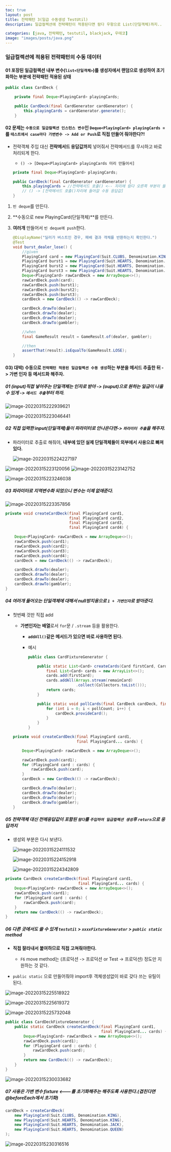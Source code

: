 ```yaml
---
toc: true
layout: post
title: 전략패턴 3(일급 수동생성 TestUtil)
description: 일급컬렉션에 전략패턴이 적용된다면 람다 우항으로 List(단일객체)까지..

categories: [java, 전략패턴, testutil, blackjack, 우테코]
image: "images/posts/java.png"
---
```


### 일급컬렉션에 적용된 전략패턴의 수동 데이터


#### 01 포장된 일급컬렉션 내부 변수(`list<단일객체>`)를  생성자에서 랜덤으로 생성하여  초기화하는 부분에 전략패턴 적용된 상태

```java
public class CardDeck {

    private final Deque<PlayingCard> playingCards;

    public CardDeck(final CardGenerator cardGenerator) {
        this.playingCards = cardGenerator.generate();
    }
```





#### 02 문제는 `수동으로 일급컬렉션 인스턴스 변수`인  `Deque<PlayingCard> playingCards = `를 `테스트에서 case마다 가변변수 -> Add or Push`로  직접 만들어 줘야한다?!

- 전략객체 주입 대신 **전략메서드 응답값까지** 넣어줘서 전략메서드를 무시하고 바로 처리되게 한다.

    -  `() -> [Deque<PlayingCard> playingCards 미리 만들어서]`

    ```java
    private final Deque<PlayingCard> playingCards;
    
    public CardDeck(final CardGenerator cardGenerator) {
        this.playingCards = //전략메서드 호출() <-- 자리에 람다 오른쪽 부분이 들어간다 
        // () -> [전략메서드 호출()자리에 들어갈 수동 응답값]
    }
    ```

    





1. `빈 deque`를 만든다.

2. **수동으로 new PlayingCard(단일객체)**를 만든다. 

3. **여러개** 만들어서 `빈 deque에 push`한다.

    ```java
    @DisplayName("딜러가 버스트인 경우, 패배 결과 객체를 반환하는지 확인한다.")
    @Test
    void burst_dealer_lose() {
        //given
        PlayingCard card = new PlayingCard(Suit.CLUBS, Denomination.KING);
        PlayingCard burst1 = new PlayingCard(Suit.HEARTS, Denomination.KING);
        PlayingCard burst2 = new PlayingCard(Suit.HEARTS, Denomination.JACK);
        PlayingCard burst3 = new PlayingCard(Suit.HEARTS, Denomination.QUEEN);
        Deque<PlayingCard> rawCardDeck = new ArrayDeque<>();
        rawCardDeck.push(card);
        rawCardDeck.push(burst1);
        rawCardDeck.push(burst2);
        rawCardDeck.push(burst3);
        cardDeck = new CardDeck(() -> rawCardDeck);
    
        cardDeck.drawTo(dealer);
        cardDeck.drawTo(dealer);
        cardDeck.drawTo(dealer);
        cardDeck.drawTo(gambler);
    
        //when
        final GameResult result = GameResult.of(dealer, gambler);
    
        //then
        assertThat(result).isEqualTo(GameResult.LOSE);
    }
    ```

    



#### 03) 대박) 수동으로 `전략패턴 적용된 일급컬렉션 수동 생성`하는 부분을 메서드 추출한 뒤 -> 가변 인자 등 메서드화 해주자.



##### 01 (input)직접 넣어주는 단일객체는 인자로 받아  -> (ouput)으로 원하는 일급이 나올 수 있게 -> `메서드 추출`부터 하자.

![image-20220315222939621](https://raw.githubusercontent.com/is3js/screenshots/main/image-20220315222939621.png)

![image-20220315223046441](https://raw.githubusercontent.com/is3js/screenshots/main/image-20220315223046441.png)





##### 02 직접 입력한 input(단일객체)들이 파라미터로 안나온다면-> `파라미터 추출`을 해주자.

- 파라미터로 추출로 해줘야, **내부에 있던 실제 단일객체들이 외부에서 사용으로 빠져있다.**

    ![image-20220315224227197](https://raw.githubusercontent.com/is3js/screenshots/main/image-20220315224227197.png)

![image-20220315223120056](https://raw.githubusercontent.com/is3js/screenshots/main/image-20220315223120056.png)
![image-20220315223142752](https://raw.githubusercontent.com/is3js/screenshots/main/image-20220315223142752.png)



![image-20220315223246038](https://raw.githubusercontent.com/is3js/screenshots/main/image-20220315223246038.png)



##### 03 파라미터로 지역변수화 되었으니 변수는 이제 없애준다.

![image-20220315223357856](https://raw.githubusercontent.com/is3js/screenshots/main/image-20220315223357856.png)

```java
private void createCardDeck(final PlayingCard card1,
                            final PlayingCard card2,
                            final PlayingCard card3,
                            final PlayingCard card4) {

    Deque<PlayingCard> rawCardDeck = new ArrayDeque<>();
    rawCardDeck.push(card1);
    rawCardDeck.push(card2);
    rawCardDeck.push(card3);
    rawCardDeck.push(card4);
    cardDeck = new CardDeck(() -> rawCardDeck);

    cardDeck.drawTo(dealer);
    cardDeck.drawTo(dealer);
    cardDeck.drawTo(dealer);
    cardDeck.drawTo(gambler);
}
```





##### 04 여러개 들어오는 단일객체에 대해서 null방지용으로 `1 + 가변인자`로 받아준다.

- 첫번째 것만 직접 add

    - **가변인자는 배열**로서 `for`문 / `.stream` 등을 활용한다.

        - **`addAll()`같은 메서드가 있으면 바로 사용하면 된다.**

        - 예시

            ```java
            public class CardFixtureGenerator {
            
                public static List<Card> createCards(Card firstCard, Card... remainCard) {
                    final List<Card> cards = new ArrayList<>();
                    cards.add(firstCard);
                    cards.addAll(Arrays.stream(remainCard)
                                 .collect(Collectors.toList()));
                    return cards;
                }
            
                public static void pollCards(final CardDeck cardDeck, final int pollCount) {
                    for (int i = 0; i < pollCount; i++) {
                        cardDeck.provideCard();
                    }
                }
            }
            ```

    ```java
    private void createCardDeck(final PlayingCard card1,
                                final PlayingCard... cards) {
    
        Deque<PlayingCard> rawCardDeck = new ArrayDeque<>();
    
        rawCardDeck.push(card1);
        for (PlayingCard card : cards) {
            rawCardDeck.push(card);
        }
        cardDeck = new CardDeck(() -> rawCardDeck);
    
        cardDeck.drawTo(dealer);
        cardDeck.drawTo(dealer);
        cardDeck.drawTo(dealer);
        cardDeck.drawTo(gambler);
    }
    ```

    



##### 05 전략객체 대신 전메응답값이 포함된 `람다`를 `주입하여 일급컬렉션 생성`후 `return`으로 응답까지

- 생성외 부분은 다시 보낸다.

    ![image-20220315224111532](https://raw.githubusercontent.com/is3js/screenshots/main/image-20220315224111532.png)


    ![image-20220315224152918](https://raw.githubusercontent.com/is3js/screenshots/main/image-20220315224152918.png)

    

    ![image-20220315224342809](https://raw.githubusercontent.com/is3js/screenshots/main/image-20220315224342809.png)



```java
private CardDeck createCardDeck(final PlayingCard card1,
                                final PlayingCard... cards) {
    Deque<PlayingCard> rawCardDeck = new ArrayDeque<>();
    rawCardDeck.push(card1);
    for (PlayingCard card : cards) {
        rawCardDeck.push(card);
    }
    return new CardDeck(() -> rawCardDeck);
}
```



##### 06 다른 곳에서도 쓸 수 있게 `testutil` > `xxxxFixtureGenerator` > `public static` method

- **직접 잘라내서 붙여하므로 직접 고쳐줘야한다.**

    - `F6` move method는 (프로덕션 -> 프로덕션 or Test -> 프로덕션) 정도만 지원하는 것 같다.

- `public static` 으로 만들어줘야 import후 객체생성없이 바로 갖다 쓰는 유틸이 된다.

    

![image-20220315225518922](https://raw.githubusercontent.com/is3js/screenshots/main/image-20220315225518922.png)



![image-20220315225619372](https://raw.githubusercontent.com/is3js/screenshots/main/image-20220315225619372.png)





![image-20220315225732048](https://raw.githubusercontent.com/is3js/screenshots/main/image-20220315225732048.png)





```java
public class CardDeckFixtureGenerator {
    public static CardDeck createCardDeck(final PlayingCard card1,
                                          final PlayingCard... cards) {
        Deque<PlayingCard> rawCardDeck = new ArrayDeque<>();
        rawCardDeck.push(card1);
        for (PlayingCard card : cards) {
            rawCardDeck.push(card);
        }
        return new CardDeck(() -> rawCardDeck);
    }
}
```





![image-20220315230033682](https://raw.githubusercontent.com/is3js/screenshots/main/image-20220315230033682.png)



##### 07 사용은 가변 변수 fixture <---를 초기화해주는 해주도록 사용한다.(겹친다면 @beforeEach에서 초기화)

```java
cardDeck = createCardDeck(
    new PlayingCard(Suit.CLUBS, Denomination.KING),
    new PlayingCard(Suit.HEARTS, Denomination.KING),
    new PlayingCard(Suit.HEARTS, Denomination.JACK),
    new PlayingCard(Suit.HEARTS, Denomination.QUEEN)
);
```

![image-20220315230316516](https://raw.githubusercontent.com/is3js/screenshots/main/image-20220315230316516.png)

